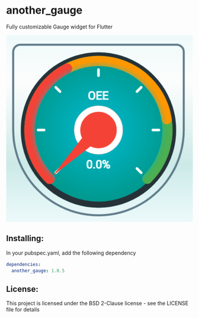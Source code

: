 # another_gauge
Fully customizable Gauge widget for Flutter

<img src="https://github.com/BS-Wissem/another_gauge/raw/main/GaugeExample.png" >

## Installing:
In your pubspec.yaml, add the following dependency
```yaml
dependencies:
  another_gauge: 1.0.5
```


## License:
This project is licensed under the BSD 2-Clause license - see the LICENSE file for details